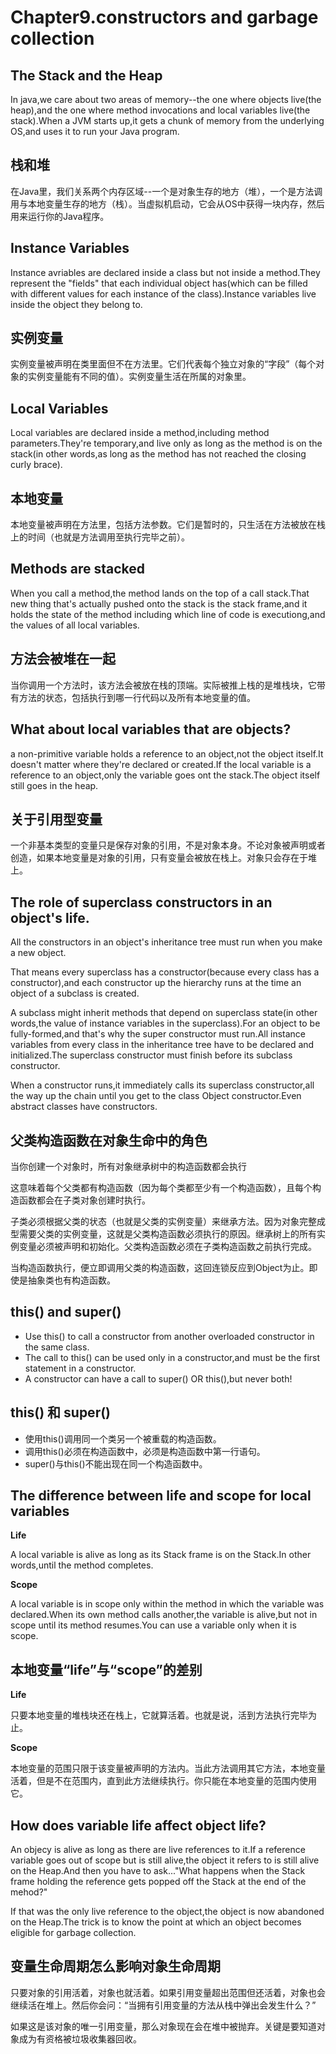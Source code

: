 # Chapter9.constructors and garbage collection

## The Stack and the Heap

In java,we care about two areas of memory--the one where objects live\(the heap\),and the one where method invocations and local variables live\(the stack\).When a JVM starts up,it gets a chunk of memory from the underlying OS,and uses it to run your Java program.

## 栈和堆

在Java里，我们关系两个内存区域--一个是对象生存的地方（堆），一个是方法调用与本地变量生存的地方（栈）。当虚拟机启动，它会从OS中获得一块内存，然后用来运行你的Java程序。

## Instance Variables

Instance avriables are declared inside a class but not inside a method.They represent the "fields" that each individual object has\(which can be filled with different values for each instance of the class\).Instance variables live inside the object they belong to.

## 实例变量

实例变量被声明在类里面但不在方法里。它们代表每个独立对象的“字段”（每个对象的实例变量能有不同的值）。实例变量生活在所属的对象里。

## Local Variables

Local variables are declared inside a method,including method parameters.They're temporary,and live only as long as the method is on the stack\(in other words,as long as the method has not reached the closing curly brace\).

## 本地变量

本地变量被声明在方法里，包括方法参数。它们是暂时的，只生活在方法被放在栈上的时间（也就是方法调用至执行完毕之前）。

## Methods are stacked

When you call a method,the method lands on the top of a call stack.That new thing that's actually pushed onto the stack is the stack frame,and it holds the state of the method including which line of code is executiong,and the values of all local variables.

## 方法会被堆在一起

当你调用一个方法时，该方法会被放在栈的顶端。实际被推上栈的是堆栈块，它带有方法的状态，包括执行到哪一行代码以及所有本地变量的值。

## What about local variables that are objects?

a non-primitive variable holds a reference to an object,not the object itself.It doesn't matter where they're declared or created.If the local variable is a reference to an object,only the variable goes ont the stack.The object itself still goes in the heap.

## 关于引用型变量

一个非基本类型的变量只是保存对象的引用，不是对象本身。不论对象被声明或者创造，如果本地变量是对象的引用，只有变量会被放在栈上。对象只会存在于堆上。

## The role of superclass constructors in an object's life.

All the constructors in an object's inheritance tree must run when you make a new object.

That means every superclass has a constructor\(because every class has a constructor\),and each constructor up the hierarchy runs at the time an object of a subclass is created.

A subclass might inherit methods that depend on superclass state\(in other words,the value of instance variables in the superclass\).For an object to be fully-formed,and that's why the super constructor must run.All instance variables from every class in the inheritance tree have to be declared and initialized.The superclass constructor must finish before its subclass constructor.

When a constructor runs,it immediately calls its superclass constructor,all the way up the chain until you get to the class Object constructor.Even abstract classes have constructors.

## 父类构造函数在对象生命中的角色

当你创建一个对象时，所有对象继承树中的构造函数都会执行

这意味着每个父类都有构造函数（因为每个类都至少有一个构造函数），且每个构造函数都会在子类对象创建时执行。

子类必须根据父类的状态（也就是父类的实例变量）来继承方法。因为对象完整成型需要父类的实例变量，这就是父类构造函数必须执行的原因。继承树上的所有实例变量必须被声明和初始化。父类构造函数必须在子类构造函数之前执行完成。

当构造函数执行，便立即调用父类的构造函数，这回连锁反应到Object为止。即使是抽象类也有构造函数。

## this\(\) and super\(\)

* Use this\(\) to call a constructor from another overloaded constructor in the same class.
* The call to this\(\) can be used only in a constructor,and must be the first statement in a constructor.
* A constructor can have a call to super\(\) OR this\(\),but never both!

## this\(\) 和 super\(\)

* 使用this\(\)调用同一个类另一个被重载的构造函数。
* 调用this\(\)必须在构造函数中，必须是构造函数中第一行语句。
* super\(\)与this\(\)不能出现在同一个构造函数中。

## The difference between life and scope for local variables

**Life**

A local variable is alive as long as its Stack frame is on the Stack.In other words,until the method completes.

**Scope**

A local variable is in scope only within the method in which the variable was declared.When its own method calls another,the variable is alive,but not in scope until its method resumes.You can use a variable only when it is scope.

## 本地变量“life”与“scope”的差别

**Life**

只要本地变量的堆栈块还在栈上，它就算活着。也就是说，活到方法执行完毕为止。

**Scope**

本地变量的范围只限于该变量被声明的方法内。当此方法调用其它方法，本地变量活着，但是不在范围内，直到此方法继续执行。你只能在本地变量的范围内使用它。

## How does variable life affect object life?

An objecy is alive as long as there are live references to it.If a reference variable goes out of scope but is still alive,the object it refers to is still alive on the Heap.And then you have to ask..."What happens when the Stack frame holding the reference gets popped off the Stack at the end of the mehod?"

If that was the only live reference to the object,the object is now abandoned on the Heap.The trick is to know the point at which an object becomes eligible for garbage collection.

## 变量生命周期怎么影响对象生命周期

只要对象的引用活着，对象也就活着。如果引用变量超出范围但还活着，对象也会继续活在堆上。然后你会问：“当拥有引用变量的方法从栈中弹出会发生什么？”

如果这是该对象的唯一引用变量，那么对象现在会在堆中被抛弃。关键是要知道对象成为有资格被垃圾收集器回收。

